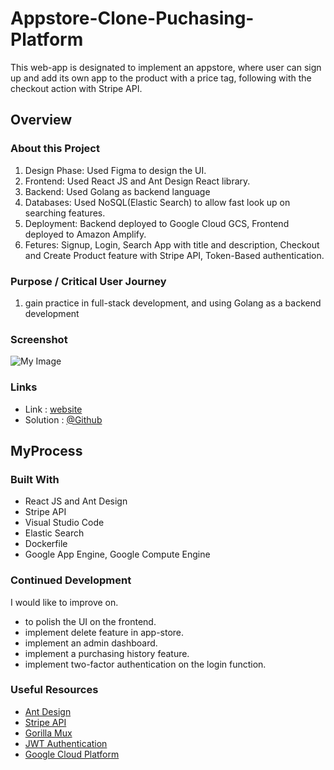 # Appstore-Clone-Puchasing-Platform
This web-app is designated to implement an appstore, where user can sign up and add its own app to the product with a price tag, following with the checkout action with Stripe API.

## Overview
### About this Project
1. Design Phase: Used Figma to design the UI.
2. Frontend: Used React JS and Ant Design React library.
3. Backend: Used Golang as backend language
4. Databases: Used NoSQL(Elastic Search) to allow fast look up on searching features.
5. Deployment: Backend deployed to Google Cloud GCS, Frontend deployed to Amazon Amplify.
6. Fetures: Signup, Login, Search App with title and description, Checkout and Create Product feature with Stripe API, Token-Based authentication.

### Purpose / Critical User Journey
1. gain practice in full-stack development, and using Golang as a backend development

### Screenshot
![My Image]()

### Links
* Link      : [website](https://prod.dbda87htgrwzy.amplifyapp.com/)
* Solution  : [@Github](https://github.com/catfish0w0/appstore-app-creation)

## MyProcess
### Built With
* React JS and Ant Design
* Stripe API
* Visual Studio Code
* Elastic Search
* Dockerfile
* Google App Engine, Google Compute Engine

### Continued Development
I would like to improve on.
* to polish the UI on the frontend.
* implement delete feature in app-store.
* implement an admin dashboard.
* implement a purchasing history feature.
* implement two-factor authentication on the login function.

### Useful Resources
* [Ant Design](https://ant.design/docs/react/introduce)
* [Stripe API](https://dashboard.stripe.com/test/apikeys)
* [Gorilla Mux](https://github.com/gorilla/mux)
* [JWT Authentication](https://jwt.io/)
* [Google Cloud Platform](https://cloud.google.com/)

